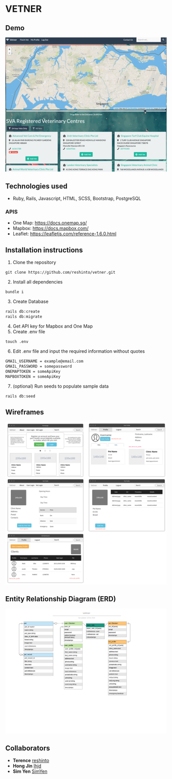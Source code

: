 # VETNER
## Demo
![Demo](./documentation/demo.gif)
## Technologies used
* Ruby, Rails, Javascript, HTML, SCSS, Bootstrap, PostgreSQL
### APIS
* One Map: https://docs.onemap.sg/
* Mapbox: https://docs.mapbox.com/
* Leaflet: https://leafletjs.com/reference-1.6.0.html
## Installation instructions
1. Clone the repository
```
git clone https://github.com/reshinto/vetner.git
```
2. Install all dependencies
```
bundle i
```
3. Create Database
```
rails db:create
rails db:migrate
```
4. Get API key for Mapbox and One Map
5. Create .env file
```
touch .env
```
6. Edit .env file and input the required information without quotes
```
GMAIL_USERNAME = example@email.com
GMAIL_PASSWORD = somepassword
ONEMAPTOKEN = someApiKey
MAPBOXTOKEN = someApiKey
```
7. (optional) Run seeds to populate sample data
```
rails db:seed
```
## Wireframes
![Wireframe](./documentation/wireframe.png)
## Entity Relationship Diagram (ERD)
![ERD](./documentation/ERD-image.png)
## Collaborators
* **Terence**
[reshinto](https://github.com/reshinto)
* **Hong Jin** 
[lhjd](https://github.com/lhjd)
* **Sim Yen** 
[SimYen](https://github.com/SimYen)
